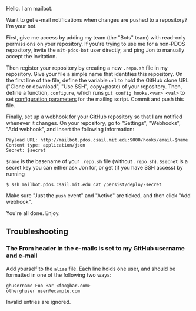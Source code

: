 Hello. I am mailbot.

Want to get e-mail notifications when changes are pushed to a
repository? I'm your bot.

First, give me access by adding my team (the "Bots" team) with read-only
permissions on your repository. If you're trying to use me for a
non-PDOS repository, invite the `mit-pdos-bot` user directly, and ping
Jon to manually accept the invitation.

Then register your repository by creating a new `.repo.sh` file in my
repository. Give your file a simple name that identifies this
repository. On the first line of the file, define the variable `url` to
hold the GitHub clone URL ("Clone or download", "Use SSH", copy+paste)
of your repository. Then, define a function, `configure`, which runs
`git config hooks.<var> <val>` to set [configuration
parameters](https://github.com/git/git/blob/master/contrib/hooks/post-receive-email#L41)
for the mailing script. Commit and push this file.

Finally, set up a webhook for your GitHub repository so that I am
notified whenever it changes. On your repository, go to "Settings",
"Webhooks", "Add webhook", and insert the following information:
```
Payload URL: http://mailbot.pdos.csail.mit.edu:9000/hooks/email-$name
Content type: application/json
Secret: $secret
```
`$name` is the basename of your `.repo.sh` file (without `.repo.sh`).
`$secret` is a secret key you can either ask Jon for, or get (if you
have SSH access) by running
```console
$ ssh mailbot.pdos.csail.mit.edu cat /persist/deploy-secret
```

Make sure "Just the `push` event" and "Active" are ticked, and then
click "Add webhook".

You're all done. Enjoy.

## Troubleshooting

### The From header in the e-mails is set to my GitHub username and e-mail

Add yourself to the `alias` file. Each line holds one user, and should
be formatted in one of the following two ways:

```
ghusername Foo Bar <foo@bar.com>
otherghuser user@example.com
```

Invalid entries are ignored.
